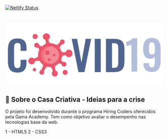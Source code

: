 [![Netlify Status](https://api.netlify.com/api/v1/badges/799c5114-1e6f-40cc-9c32-43ad6f399b0e/deploy-status)](https://app.netlify.com/sites/desafio-covid19/deploys)

<h1 align="center">
<img src="assets/images/logo_covid19.svg" width="500">
</h1>

📌 Sobre o Casa Criativa - Ideias para a crise
-----------------------------------------------

O projeto foi desenvolvido durante o programa Hiring Coders oferecidos pela Gama Academy. Tem como objetivo avaliar o desempenho nas tecnologias base da web.

1 - HTML5
2 - CSS3

